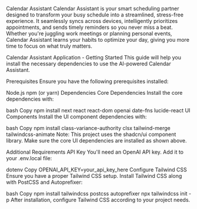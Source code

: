 Calendar Assistant
Calendar Assistant is your smart scheduling partner designed to transform your busy schedule into a streamlined, stress-free experience. It seamlessly syncs across devices, intelligently prioritizes appointments, and sends timely reminders so you never miss a beat. Whether you're juggling work meetings or planning personal events, Calendar Assistant learns your habits to optimize your day, giving you more time to focus on what truly matters.

Calendar Assistant Application - Getting Started
This guide will help you install the necessary dependencies to use the AI-powered Calendar Assistant.

Prerequisites
Ensure you have the following prerequisites installed:

Node.js
npm (or yarn)
Dependencies
Core Dependencies
Install the core dependencies with:

bash
Copy
npm install next react react-dom openai date-fns lucide-react
UI Components
Install the UI component dependencies with:

bash
Copy
npm install class-variance-authority clsx tailwind-merge tailwindcss-animate
Note: This project uses the shadcn/ui component library. Make sure the core UI dependencies are installed as shown above.

Additional Requirements
API Key
You'll need an OpenAI API key. Add it to your .env.local file:

dotenv
Copy
OPENAI_API_KEY=your_api_key_here
Configure Tailwind CSS
Ensure you have a proper Tailwind CSS setup. Install Tailwind CSS along with PostCSS and Autoprefixer:

bash
Copy
npm install tailwindcss postcss autoprefixer
npx tailwindcss init -p
After installation, configure Tailwind CSS according to your project needs.
